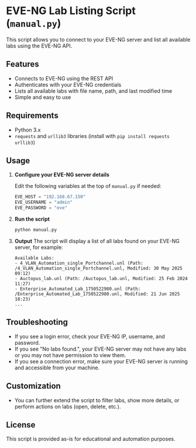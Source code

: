 # EVE-NG Lab Listing Script (`manual.py`)

This script allows you to connect to your EVE-NG server and list all available labs using the EVE-NG API.

## Features
- Connects to EVE-NG using the REST API
- Authenticates with your EVE-NG credentials
- Lists all available labs with file name, path, and last modified time
- Simple and easy to use

## Requirements
- Python 3.x
- `requests` and `urllib3` libraries (install with `pip install requests urllib3`)

## Usage

1. **Configure your EVE-NG server details**
   
   Edit the following variables at the top of `manual.py` if needed:
   ```python
   EVE_HOST = "192.168.67.150"
   EVE_USERNAME = "admin"
   EVE_PASSWORD = "eve"
   ```

2. **Run the script**
   ```bash
   python manual.py
   ```

3. **Output**
   The script will display a list of all labs found on your EVE-NG server, for example:
   ```
   Available Labs:
   - 4_VLAN_Automation_single_Portchannel.unl (Path: /4_VLAN_Automation_single_Portchannel.unl, Modified: 30 May 2025 09:12)
   - Auctopus_lab.unl (Path: /Auctopus_lab.unl, Modified: 25 Feb 2024 11:27)
   - Enterprise_Automated_Lab_1750522980.unl (Path: /Enterprise_Automated_Lab_1750522980.unl, Modified: 21 Jun 2025 18:23)
   ...
   ```

## Troubleshooting
- If you see a login error, check your EVE-NG IP, username, and password.
- If you see "No labs found.", your EVE-NG server may not have any labs or you may not have permission to view them.
- If you see a connection error, make sure your EVE-NG server is running and accessible from your machine.

## Customization
- You can further extend the script to filter labs, show more details, or perform actions on labs (open, delete, etc.).

## License
This script is provided as-is for educational and automation purposes. 